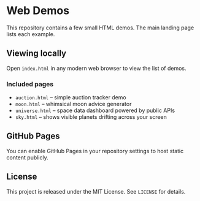 # Web Demos

This repository contains a few small HTML demos. The main landing page lists each example.

## Viewing locally

Open `index.html` in any modern web browser to view the list of demos.

### Included pages

* `auction.html` – simple auction tracker demo
* `moon.html` – whimsical moon advice generator
* `universe.html` – space data dashboard powered by public APIs
* `sky.html` – shows visible planets drifting across your screen

## GitHub Pages

You can enable GitHub Pages in your repository settings to host static content publicly.

## License

This project is released under the MIT License. See `LICENSE` for details.

